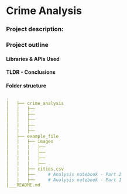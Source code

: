 # Crime Analysis

### Project description:


### Project outline


#### Libraries & APIs Used



#### TLDR - Conclusions


#### Folder structure
``` yml
.
│   ├── crime_analysis                     
│   │   ├──                           
│   │   ├── 
│   │   ├──   
│   |   ├── 
│   |   ├── 
│   ├── example_file
│   |   ├── images
│   |   |   ├── 
│   |   |   ├── 
│   |   |   ├── 
│   |   |   ├── 
│   |   ├── cities.csv 
│   |   ├──     # Analysis notebook - Part 2
│   |   ├──     # Analysis notebook - Part 1                    
|___README.md
``` 